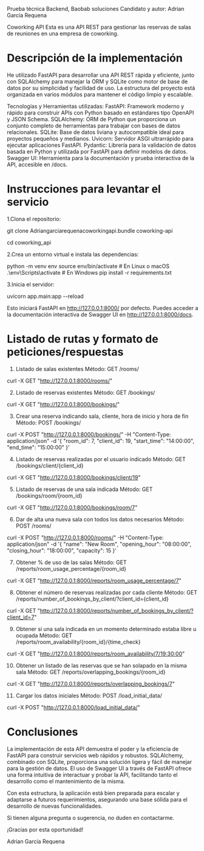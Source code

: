 Prueba técnica Backend, Baobab soluciones
Candidato y autor: Adrian García Requena

Coworking API
Esta es una API REST para gestionar las reservas de salas de reuniones en una empresa de coworking.


# Descripción de la implementación
He utilizado FastAPI para desarrollar una API REST rápida y eficiente, junto con SQLAlchemy para manejar la ORM y SQLite como motor de base de datos por su simplicidad y facilidad de uso. La estructura del proyecto está organizada en varios módulos para mantener el código limpio y escalable.

Tecnologías y Herramientas utilizadas:
FastAPI: Framework moderno y rápido para construir APIs con Python basado en estándares tipo OpenAPI y JSON Schema.
SQLAlchemy: ORM de Python que proporciona un conjunto completo de herramientas para trabajar con bases de datos relacionales.
SQLite: Base de datos liviana y autocompatible ideal para proyectos pequeños y medianos.
Uvicorn: Servidor ASGI ultrarrápido para ejecutar aplicaciones FastAPI.
Pydantic: Librería para la validación de datos basada en Python y utilizada por FastAPI para definir modelos de datos.
Swagger UI: Herramienta para la documentación y prueba interactiva de la API, accesible en /docs.


# Instrucciones para levantar el servicio

1.Clona el repositorio:

git clone Adriangarciarequenacoworkingapi.bundle coworking-api

cd coworking_api


2.Crea un entorno virtual e instala las dependencias:

python -m venv env
source env/bin/activate  # En Linux o macOS
.\env\Scripts\activate   # En Windows
pip install -r requirements.txt


3.Inicia el servidor:

uvicorn app.main:app --reload

Esto iniciará FastAPI en http://127.0.0.1:8000/ por defecto. Puedes acceder a la documentación interactiva de Swagger UI en http://127.0.0.1:8000/docs.


# Listado de rutas y formato de peticiones/respuestas

1. Listado de salas existentes
Método: GET /rooms/

curl -X GET "http://127.0.0.1:8000/rooms/"


2. Listado de reservas existentes
Método: GET /bookings/

curl -X GET "http://127.0.0.1:8000/bookings/"


3. Crear una reserva indicando sala, cliente, hora de inicio y hora de fin
Método: POST /bookings/

curl -X POST "http://127.0.0.1:8000/bookings/" -H "Content-Type: application/json" -d '{
    "room_id": 7,
    "client_id": 19,
    "start_time": "14:00:00",
    "end_time": "15:00:00"
}'


4. Listado de reservas realizadas por el usuario indicado
Método: GET /bookings/client/{client_id}

curl -X GET "http://127.0.0.1:8000/bookings/client/19"


5. Listado de reservas de una sala indicada
Método: GET /bookings/room/{room_id}

curl -X GET "http://127.0.0.1:8000/bookings/room/7"


6. Dar de alta una nueva sala con todos los datos necesarios
Método: POST /rooms/

curl -X POST "http://127.0.0.1:8000/rooms/" -H "Content-Type: application/json" -d '{
    "name": "New Room",
    "opening_hour": "08:00:00",
    "closing_hour": "18:00:00",
    "capacity": 15
}'


7. Obtener % de uso de las salas
Método: GET /reports/room_usage_percentage/{room_id}

curl -X GET "http://127.0.0.1:8000/reports/room_usage_percentage/7"


8. Obtener el número de reservas realizadas por cada cliente
Método: GET /reports/number_of_bookings_by_client/?client_id={client_id}

curl -X GET "http://127.0.0.1:8000/reports/number_of_bookings_by_client/?client_id=7"


9. Obtener si una sala indicada en un momento determinado estaba libre u ocupada
Método: GET /reports/room_availability/{room_id}/{time_check}

curl -X GET "http://127.0.0.1:8000/reports/room_availability/7/19:30:00"


10. Obtener un listado de las reservas que se han solapado en la misma sala
Método: GET /reports/overlapping_bookings/{room_id}

curl -X GET "http://127.0.0.1:8000/reports/overlapping_bookings/7"


11. Cargar los datos iniciales
Método: POST /load_initial_data/

curl -X POST "http://127.0.0.1:8000/load_initial_data/"


# Conclusiones
La implementación de esta API demuestra el poder y la eficiencia de FastAPI para construir servicios web rápidos y robustos. SQLAlchemy, combinado con SQLite, proporciona una solución ligera y fácil de manejar para la gestión de datos. El uso de Swagger UI a través de FastAPI ofrece una forma intuitiva de interactuar y probar la API, facilitando tanto el desarrollo como el mantenimiento de la misma.

Con esta estructura, la aplicación está bien preparada para escalar y adaptarse a futuros requerimientos, asegurando una base sólida para el desarrollo de nuevas funcionalidades.


Si tienen alguna pregunta o sugerencia, no duden en contactarme.

¡Gracias por esta oportunidad!

Adrian García Requena